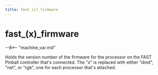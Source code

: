 ```yaml
---
title: fast_(x)_firmware
---
```


# fast_(x)_firmware

--8<-- "machine_var.md"

Holds the version number of the firmware for the processor on the FAST
Pinball controller that's connected. The "x" is replaced with either
"dmd", "net", or "rgb", one for each processor that's attached.
